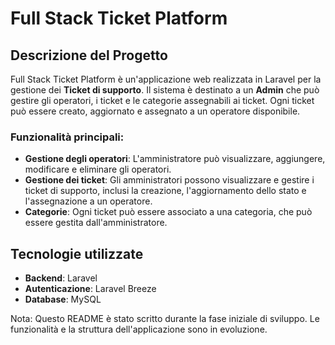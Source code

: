 # Full Stack Ticket Platform

## Descrizione del Progetto

Full Stack Ticket Platform è un'applicazione web realizzata in Laravel per la gestione dei **Ticket di supporto**. Il sistema è destinato a un **Admin** che può gestire gli operatori, i ticket e le categorie assegnabili ai ticket. Ogni ticket può essere creato, aggiornato e assegnato a un operatore disponibile.

### Funzionalità principali:
- **Gestione degli operatori**: L'amministratore può visualizzare, aggiungere, modificare e eliminare gli operatori.
- **Gestione dei ticket**: Gli amministratori possono visualizzare e gestire i ticket di supporto, inclusi la creazione, l'aggiornamento dello stato e l'assegnazione a un operatore.
- **Categorie**: Ogni ticket può essere associato a una categoria, che può essere gestita dall'amministratore.

## Tecnologie utilizzate

- **Backend**: Laravel
- **Autenticazione**: Laravel Breeze
- **Database**: MySQL

Nota: Questo README è stato scritto durante la fase iniziale di sviluppo. Le funzionalità e la struttura dell'applicazione sono in evoluzione.
